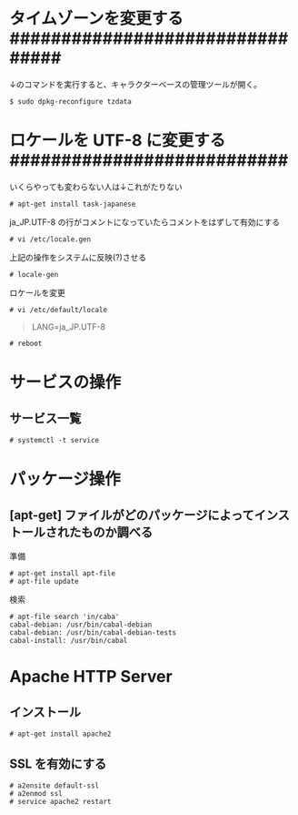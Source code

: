 # タイムゾーンを変更する################################

↓のコマンドを実行すると、キャラクターベースの管理ツールが開く。

```
$ sudo dpkg-reconfigure tzdata
```

# ロケールを UTF-8 に変更する###########################

いくらやっても変わらない人は↓これがたりない

```
# apt-get install task-japanese
```

ja_JP.UTF-8 の行がコメントになっていたらコメントをはずして有効にする

```
# vi /etc/locale.gen
```

上記の操作をシステムに反映(?)させる

```
# locale-gen
```

ロケールを変更

```
# vi /etc/default/locale
```

> LANG=ja_JP.UTF-8

```
# reboot
```

# サービスの操作

## サービス一覧

```
# systemctl -t service
```

# パッケージ操作

## [apt-get] ファイルがどのパッケージによってインストールされたものか調べる

準備

```
# apt-get install apt-file
# apt-file update
```

検索

```
# apt-file search 'in/caba'
cabal-debian: /usr/bin/cabal-debian
cabal-debian: /usr/bin/cabal-debian-tests
cabal-install: /usr/bin/cabal
```

# Apache HTTP Server

## インストール

```
# apt-get install apache2
```

## SSL を有効にする

```
# a2ensite default-ssl
# a2enmod ssl
# service apache2 restart
```

